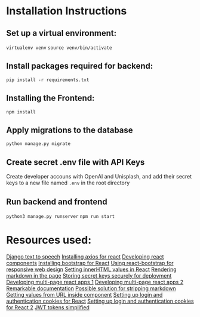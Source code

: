 # Installation Instructions

## Set up a virtual environment:

`virtualenv venv`
`source venv/bin/activate`

## Install packages required for backend:

`pip install -r requirements.txt`


## Installing the Frontend:

`npm install`


## Apply migrations to the database

`python manage.py migrate`

## Create secret .env file with API Keys

Create developer accouns with OpenAI and Unisplash, and add their secret keys to a new file named `.env` in the root directory

## Run backend and frontend

`python3 manage.py runserver`
`npm run start`

# Resources used:
[Django text to speech](https://pytutorial.com/django-text-to-speech/)
[Installing axios for react](https://www.digitalocean.com/community/tutorials/react-axios-react)
[Developing react components](https://www.digitalocean.com/community/tutorial_series/how-to-code-in-react-js)
[Installing bootstrap for React](https://create-react-app.dev/docs/adding-bootstrap/)
[Using react-bootstrap for responsive web design](https://react-bootstrap.github.io/layout/grid/)
[Setting innerHTML values in React](https://blog.logrocket.com/using-dangerouslysetinnerhtml-in-a-react-application/)
[Rendering markdown in the page](https://www.npmjs.com/package/remarkable-react)
[Storing secret keys securely for deployment](https://stackoverflow.com/questions/15209978/where-to-store-secret-keys-django)
[Developing multi-page react apps 1](https://www.geeksforgeeks.org/how-to-create-a-multi-page-website-using-react-js/)
[Developing multi-page react apps 2](https://stackoverflow.com/questions/41956465/how-to-create-multiple-page-app-using-react)
[Remarkable documentation](https://github.com/jonschlinkert/remarkable)
[Possible solution for stripping markdown](https://www.npmjs.com/package/remove-markdown)
[Getting values from URL inside component](https://stackoverflow.com/questions/58548767/react-router-dom-useparams-inside-class-component)
[Setting up login and authentication cookies for React](https://priyanshuguptaofficial.medium.com/django-and-react-integration-b712321a5232)
[Setting up login and authentication cookies for React 2](https://medium.com/@ronakchitlangya1997/jwt-authentication-with-react-js-and-django-c034aae1e60d)
[JWT tokens simplified](https://www.permify.co/post/jwt-authentication-in-react)
